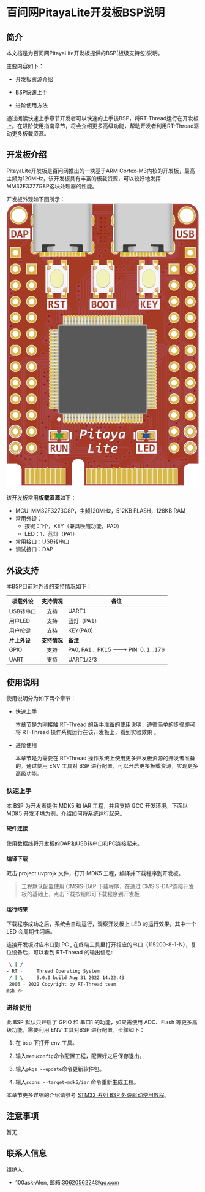 # 百问网PitayaLite开发板BSP说明

## 简介

本文档是为百问网PitayaLite开发板提供的BSP(板级支持包)说明。

主要内容如下：

* 开发板资源介绍

* BSP快速上手

* 进阶使用方法

通过阅读快速上手章节开发者可以快速的上手该BSP，将RT-Thread运行在开发板上。在进阶使用指南章节，将会介绍更多高级功能，帮助开发者利用RT-Thread驱动更多板载资源。

## 开发板介绍

PitayaLite开发板是百问网推出的一块基于ARM Cortex-M3内核的开发板，最高主频为120MHz，该开发板具有丰富的板载资源，可以较好地发挥MM32F3277G8P这块处理器的性能。

开发板外观如下图所示：
![board](figures/board.png)

该开发板常用**板载资源**如下：

* MCU: MM32F3273G8P，主频120MHz，512KB FLASH，128KB RAM
* 常用外设：
  * 按键：1个，KEY（兼具唤醒功能，PA0）
  * LED：1，蓝灯（PA1）
* 常用接口：USB转串口
* 调试接口：DAP

## 外设支持

本BSP目前对外设的支持情况如下：

| 板载外设     | 支持情况     | 备注                                    |
| -------- |:--------:| ------------------------------------- |
| USB转串口   | 支持       | UART1                                 |
| 用户LED    | 支持       | 蓝灯（PA1）                               |
| 用户按键     | 支持       | KEY(PA0)                              |
| **片上外设** | **支持情况** | **备注**                                |
| GPIO     | 支持       | PA0, PA1... PK15 ---> PIN: 0, 1...176 |
| UART     | 支持       | UART1/2/3                             |

## 使用说明

使用说明分为如下两个章节：

- 快速上手
  
  本章节是为刚接触 RT-Thread 的新手准备的使用说明，遵循简单的步骤即可将 RT-Thread 操作系统运行在该开发板上，看到实验效果 。

- 进阶使用
  
  本章节是为需要在 RT-Thread 操作系统上使用更多开发板资源的开发者准备的。通过使用 ENV 工具对 BSP 进行配置，可以开启更多板载资源，实现更多高级功能。

### 快速上手

本 BSP 为开发者提供 MDK5 和 IAR 工程，并且支持 GCC 开发环境。下面以 MDK5 开发环境为例，介绍如何将系统运行起来。

#### 硬件连接

使用数据线将开发板的DAP和USB转串口和PC连接起来。

#### 编译下载

双击 project.uvprojx 文件，打开 MDK5 工程，编译并下载程序到开发板。

> 工程默认配置使用 CMSIS-DAP 下载程序，在通过 CMSIS-DAP连接开发板的基础上，点击下载按钮即可下载程序到开发板

#### 运行结果

下载程序成功之后，系统会自动运行，观察开发板上 LED 的运行效果，其中一个 LED 会周期性闪烁。

连接开发板对应串口到 PC , 在终端工具里打开相应的串口（115200-8-1-N），复位设备后，可以看到 RT-Thread 的输出信息:

```bash
 \ | /
- RT -     Thread Operating System
 / | \     5.0.0 build Aug 31 2022 14:22:43
 2006 - 2022 Copyright by RT-Thread team
msh />
```

### 进阶使用

此 BSP 默认只开启了 GPIO 和 串口1 的功能，如果需使用 ADC、Flash 等更多高级功能，需要利用 ENV 工具对BSP 进行配置，步骤如下：

1. 在 bsp 下打开 env 工具。

2. 输入`menuconfig`命令配置工程，配置好之后保存退出。

3. 输入`pkgs --update`命令更新软件包。

4. 输入`scons --target=mdk5/iar` 命令重新生成工程。

本章节更多详细的介绍请参考 [STM32 系列 BSP 外设驱动使用教程](../docs/STM32系列BSP外设驱动使用教程.md)。

## 注意事项

暂无

## 联系人信息

维护人: 

* 100ask-Alen, 邮箱:<3062056224@qq.com>